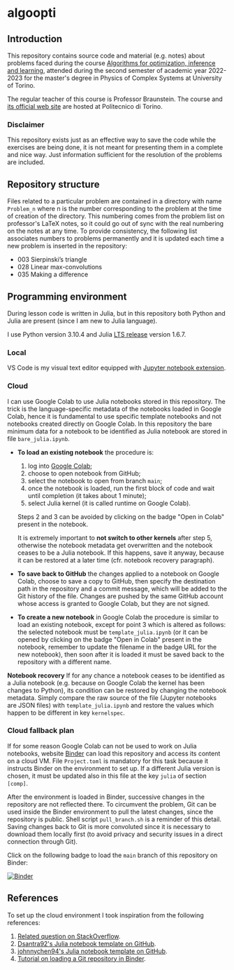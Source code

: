 # algoopti
## Introduction
This repository contains source code and material (e.g. notes) about problems faced during the course [Algorithms for optimization, inference and learning](https://fisica-sc.campusnet.unito.it/do/corsi.pl/Show?_id=a763), attended during the second semester of academic year 2022-2023 for the master's degree in Physics of Complex Systems at University of Torino.

The regular teacher of this course is Professor Braunstein. The course and [its official web site](https://didattica.polito.it/pls/portal30/gap.pkg_guide.viewGap?p_cod_ins=01SPOPF&p_a_acc=2223&p_header=S&p_lang=EN) are hosted at Politecnico di Torino.

### Disclaimer
This repository exists just as an effective way to save the code while the exercises are being done, it is not meant for presenting them in a complete and nice way. Just information sufficient for the resolution of the problems are included.

## Repository structure
Files related to a particular problem are contained in a directory with name `Problem_n` where n is the number corresponding to the problem at the time of creation of the directory. This numbering comes from the problem list on professor's LaTeX notes, so it could go out of sync with the real numbering on the notes at any time. To provide consistency, the following list associates numbers to problems permanently and it is updated each time a new problem is inserted in the repository:

- 003 Sierpinski’s triangle
- 028 Linear max-convolutions
- 035 Making a difference

## Programming environment
During lesson code is written in Julia, but in this repository both Python and Julia are present (since I am new to Julia language).

I use Python version 3.10.4 and Julia [LTS release](https://julialang.org/downloads/#long_term_support_release) version 1.6.7.

### Local 
VS Code is my visual text editor equipped with [Jupyter notebook extension](https://marketplace.visualstudio.com/items?itemName=ms-toolsai.jupyter).

### Cloud
I can use Google Colab to use Julia notebooks stored in this repository. The trick is the language-specific metadata of the notebooks loaded in Google Colab, hence it is fundamental to use specific template notebooks and not notebooks created directly on Google Colab. In this repository the bare minimum data for a notebook to be identified as Julia notebook are stored in file `bare_julia.ipynb`.

- __To load an existing notebook__ the procedure is:

    1. log into [Google Colab](https://colab.research.google.com/);
    2. choose to open notebook from GitHub;
    3. select the notebook to open from branch `main`;
    4. once the notebook is loaded, run the first block of code and wait until completion (it takes about 1 minute);
    5. select Julia kernel (it is called runtime on Google Colab).

    Steps 2 and 3 can be avoided by clicking on the badge "Open in Colab" present in the notebook.
    
    It is extremely important to __not switch to other kernels__ after step 5, otherwise the notebook metadata get overwritten and the notebook ceases to be a Julia notebook. If this happens, save it anyway, because it can be restored at a later time (cfr. notebook recovery paragraph).

- __To save back to GitHub__ the changes applied to a notebook on Google Colab, choose to save a copy to GitHub, then specify the destination path in the repository and a commit message, which will be added to the Git history of the file. Changes are pushed by the same GitHub account whose access is granted to Google Colab, but they are not signed.

- __To create a new notebook__ in Google Colab the procedure is similar to load an existing notebook, except for point 3 which is altered as follows: the selected notebook must be `template_julia.ipynb` (or it can be opened by clicking on the badge "Open in Colab" present in the notebook, remember to update the filename in the badge URL for the new notebook), then soon after it is loaded it must be saved back to the repository with a different name.

__Notebook recovery__
If for any chance a notebook ceases to be identified as a Julia notebook (e.g. because on Google Colab the kernel has been changes to Python), its condition can be restored by changing the notebook metadata. Simply compare the raw source of the file (Jupyter notebooks are JSON files) with `template_julia.ipynb` and restore the values which happen to be different in key `kernelspec`.

### Cloud fallback plan
If for some reason Google Colab can not be used to work on Julia notebooks, website [Binder](https://mybinder.org/) can load this repository and access its content on a cloud VM. File `Project.toml` is mandatory for this task because it instructs Binder on the environment to set up. If a different Julia version is chosen, it must be updated also in this file at the key `julia` of section `[comp]`.

After the environment is loaded in Binder, successive changes in the repository are not reflected there. To circumvent the problem, Git can be used inside the Binder environment to pull the latest changes, since the repository is public. Shell script `pull_branch.sh` is a reminder of this detail.
Saving changes back to Git is more convoluted since it is necessary to download them locally first (to avoid privacy and security issues in a direct connection through Git).

Click on the following badge to load the `main` branch of this repository on Binder:

[![Binder](https://mybinder.org/badge_logo.svg)](https://mybinder.org/v2/gh/mirasac/algoopti.git/main)

## References
To set up the cloud environment I took inspiration from the following references:

1. [Related question on StackOverflow](https://stackoverflow.com/questions/58270424/julia-in-google-colab).
2. [Dsantra92's Julia notebook template on GitHub](https://github.com/Dsantra92/Julia-on-Colab).
3. [johnnychen94's Julia notebook template on GitHub](https://github.com/johnnychen94/colab-julia-bootstrap).
4. [Tutorial on loading a Git repository in Binder](https://the-turing-way.netlify.app/communication/binder/zero-to-binder.html).
